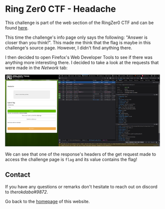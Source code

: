 # Ring Zer0 CTF - Headache

This challenge is part of the web section of the RingZer0 CTF and can be found [here](https://ringzer0ctf.com/challenges/43).

This time the challenge's info page only says the following: "Answer is closer than you think!". This made me think that the flag is maybe in this challenge's source page. However, I didn't find anything there.

I then decided to open Firefox's Web Developer Tools to see if there was anything more interesting there. I decided to take a look at the requests that were made in the *Network* tab:

![Headache/requests.png](Headache/requests.png)

We can see that one of the response's headers of the get request made to access the challenge page is `flag` and its value contains the flag!

## Contact
If you have any questions or remarks don't hesitate to reach out on discord to *therokdaba#9872*.

Go back to the [homepage](https://therokdaba.github.io/) of this website.